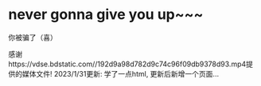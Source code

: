 # never gonna give you up~~~

你被骗了（喜）

感谢https://vdse.bdstatic.com//192d9a98d782d9c74c96f09db9378d93.mp4提供的媒体文件!
2023/1/31更新:
学了一点html, 更新后新增一个页面...
